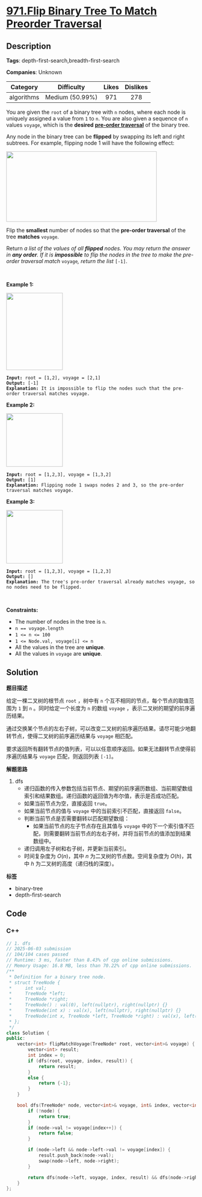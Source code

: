 # [971.Flip Binary Tree To Match Preorder Traversal](https://leetcode.com/problems/flip-binary-tree-to-match-preorder-traversal/description/)

## Description

**Tags**: depth-first-search,breadth-first-search

**Companies**: Unknown

|  Category  |   Difficulty    | Likes | Dislikes |
| :--------: | :-------------: | :---: | :------: |
| algorithms | Medium (50.99%) |  971  |   278    |

<p>You are given the <code>root</code> of a binary tree with <code>n</code> nodes, where each node is uniquely assigned a value from <code>1</code> to <code>n</code>. You are also given a sequence of <code>n</code> values <code>voyage</code>, which is the <strong>desired</strong> <a href="https://en.wikipedia.org/wiki/Tree_traversal#Pre-order" target="_blank"><strong>pre-order traversal</strong></a> of the binary tree.</p>
<p>Any node in the binary tree can be <strong>flipped</strong> by swapping its left and right subtrees. For example, flipping node 1 will have the following effect:</p>
<img alt="" src="https://assets.leetcode.com/uploads/2021/02/15/fliptree.jpg" style="width: 400px; height: 187px;" />
<p>Flip the <strong>smallest</strong> number of nodes so that the <strong>pre-order traversal</strong> of the tree <strong>matches</strong> <code>voyage</code>.</p>
<p>Return <em>a list of the values of all <strong>flipped</strong> nodes. You may return the answer in <strong>any order</strong>. If it is <strong>impossible</strong> to flip the nodes in the tree to make the pre-order traversal match </em><code>voyage</code><em>, return the list </em><code>[-1]</code>.</p>
<p>&nbsp;</p>
<p><strong class="example">Example 1:</strong></p>
<img alt="" src="https://assets.leetcode.com/uploads/2019/01/02/1219-01.png" style="width: 150px; height: 205px;" />
<pre><code><strong>Input:</strong> root = [1,2], voyage = [2,1]
<strong>Output:</strong> [-1]
<strong>Explanation:</strong> It is impossible to flip the nodes such that the pre-order traversal matches voyage.</code></pre>
<p><strong class="example">Example 2:</strong></p>
<img alt="" src="https://assets.leetcode.com/uploads/2019/01/02/1219-02.png" style="width: 150px; height: 142px;" />
<pre><code><strong>Input:</strong> root = [1,2,3], voyage = [1,3,2]
<strong>Output:</strong> [1]
<strong>Explanation:</strong> Flipping node 1 swaps nodes 2 and 3, so the pre-order traversal matches voyage.</code></pre>
<p><strong class="example">Example 3:</strong></p>
<img alt="" src="https://assets.leetcode.com/uploads/2019/01/02/1219-02.png" style="width: 150px; height: 142px;" />
<pre><code><strong>Input:</strong> root = [1,2,3], voyage = [1,2,3]
<strong>Output:</strong> []
<strong>Explanation:</strong> The tree&#39;s pre-order traversal already matches voyage, so no nodes need to be flipped.</code></pre>
<p>&nbsp;</p>
<p><strong>Constraints:</strong></p>
<ul>
  <li>The number of nodes in the tree is <code>n</code>.</li>
  <li><code>n == voyage.length</code></li>
  <li><code>1 &lt;= n &lt;= 100</code></li>
  <li><code>1 &lt;= Node.val, voyage[i] &lt;= n</code></li>
  <li>All the values in the tree are <strong>unique</strong>.</li>
  <li>All the values in <code>voyage</code> are <strong>unique</strong>.</li>
</ul>

## Solution

**题目描述**

给定一棵二叉树的根节点 `root` ，树中有 `n` 个互不相同的节点，每个节点的取值范围为 `1` 到 `n` 。同时给定一个长度为 `n` 的数组 `voyage` ，表示二叉树的期望的前序遍历结果。

通过交换某个节点的左右子树，可以改变二叉树的前序遍历结果。请尽可能少地翻转节点，使得二叉树的前序遍历结果与 `voyage` 相匹配。

要求返回所有翻转节点的值列表，可以以任意顺序返回。如果无法翻转节点使得前序遍历结果与 `voyage` 匹配，则返回列表 `[-1]`。

**解题思路**

1. dfs
   - 递归函数的传入参数包括当前节点、期望的前序遍历数组、当前期望数组索引和结果数组。递归函数的返回值为布尔值，表示是否成功匹配。
   - 如果当前节点为空，直接返回 `true`。
   - 如果当前节点的值与 `voyage` 中的当前索引不匹配，直接返回 `false`。
   - 判断当前节点是否需要翻转以匹配期望数组：
     - 如果当前节点的左子节点存在且其值与 `voyage` 中的下一个索引值不匹配，则需要翻转当前节点的左右子树，并将当前节点的值添加到结果数组中。
   - 递归调用左子树和右子树，并更新当前索引。
   - 时间复杂度为 $O(n)$，其中 $n$ 为二叉树的节点数。空间复杂度为 $O(h)$，其中 $h$ 为二叉树的高度（递归栈的深度）。

**标签**

- binary-tree
- depth-first-search

<!-- code start -->
## Code

### C++

```cpp
// 1. dfs
// 2025-06-03 submission
// 104/104 cases passed
// Runtime: 3 ms, faster than 8.43% of cpp online submissions.
// Memory Usage: 16.8 MB, less than 70.22% of cpp online submissions.
/**
 * Definition for a binary tree node.
 * struct TreeNode {
 *     int val;
 *     TreeNode *left;
 *     TreeNode *right;
 *     TreeNode() : val(0), left(nullptr), right(nullptr) {}
 *     TreeNode(int x) : val(x), left(nullptr), right(nullptr) {}
 *     TreeNode(int x, TreeNode *left, TreeNode *right) : val(x), left(left), right(right) {}
 * };
 */
class Solution {
public:
    vector<int> flipMatchVoyage(TreeNode* root, vector<int>& voyage) {
        vector<int> result;
        int index = 0;
        if (dfs(root, voyage, index, result)) {
            return result;
        }
        else {
            return {-1};
        }
    }

    bool dfs(TreeNode* node, vector<int>& voyage, int& index, vector<int>& result) {
        if (!node) {
            return true;
        }
        if (node->val != voyage[index++]) {
            return false;
        }

        if (node->left && node->left->val != voyage[index]) {
            result.push_back(node->val);
            swap(node->left, node->right);
        }

        return dfs(node->left, voyage, index, result) && dfs(node->right, voyage, index, result);
    }
};
```

<!-- code end -->
